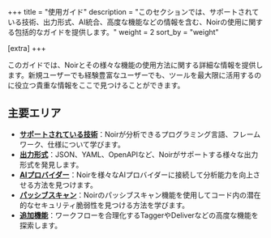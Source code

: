 +++
title = "使用ガイド"
description = "このセクションでは、サポートされている技術、出力形式、AI統合、高度な機能などの情報を含む、Noirの使用に関する包括的なガイドを提供します。"
weight = 2
sort_by = "weight"

[extra]
+++

このガイドでは、Noirとその様々な機能の使用方法に関する詳細な情報を提供します。新規ユーザーでも経験豊富なユーザーでも、ツールを最大限に活用するのに役立つ貴重な情報をここで見つけることができます。

## 主要エリア

*   **[サポートされている技術](supported/)**：Noirが分析できるプログラミング言語、フレームワーク、仕様について学びます。
*   **[出力形式](output_formats/)**：JSON、YAML、OpenAPIなど、Noirがサポートする様々な出力形式を発見します。
*   **[AIプロバイダー](ai_providers/)**：Noirを様々なAIプロバイダーに接続して分析能力を向上させる方法を見つけます。
*   **[パッシブスキャン](passive_scan/)**：Noirのパッシブスキャン機能を使用してコード内の潜在的なセキュリティ脆弱性を見つける方法を学びます。
*   **[追加機能](more_features/)**：ワークフローを合理化するTaggerやDeliverなどの高度な機能を探索します。